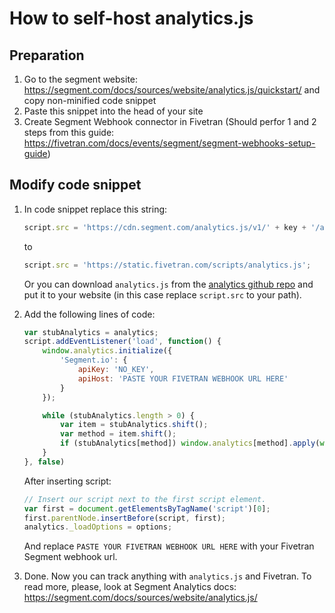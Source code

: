 # How to self-host analytics.js

## Preparation

1. Go to the segment website: https://segment.com/docs/sources/website/analytics.js/quickstart/ and copy non-minified code snippet
1. Paste this snippet into the head of your site
1. Create Segment Webhook connector in Fivetran (Should perfor 1 and 2 steps from this guide: https://fivetran.com/docs/events/segment/segment-webhooks-setup-guide)

## Modify code snippet

1. In code snippet replace this string:
    ```js
    script.src = 'https://cdn.segment.com/analytics.js/v1/' + key + '/analytics.min.js';
    ```
    to 
    ```js
    script.src = 'https://static.fivetran.com/scripts/analytics.js';
    ```
    Or you can download `analytics.js` from the [analytics github repo](https://github.com/segmentio/analytics.js?files=1) and put it to your website (in this case replace `script.src` to your path).

2. Add the following lines of code: 
    ```js
    var stubAnalytics = analytics;
    script.addEventListener('load', function() {
        window.analytics.initialize({
            'Segment.io': {
                apiKey: 'NO_KEY',
                apiHost: 'PASTE YOUR FIVETRAN WEBHOOK URL HERE'
            }
        });

        while (stubAnalytics.length > 0) {
            var item = stubAnalytics.shift();
            var method = item.shift();
            if (stubAnalytics[method]) window.analytics[method].apply(window.analytics, item);
        }
    }, false)
    ```
    After inserting script:
    ```js
    // Insert our script next to the first script element.
    var first = document.getElementsByTagName('script')[0];
    first.parentNode.insertBefore(script, first);
    analytics._loadOptions = options;
    ```
    And replace `PASTE YOUR FIVETRAN WEBHOOK URL HERE` with your Fivetran Segment webhook url.
3. Done. Now you can track anything with `analytics.js` and Fivetran. To read more, please, look at Segment Analytics docs: https://segment.com/docs/sources/website/analytics.js/
